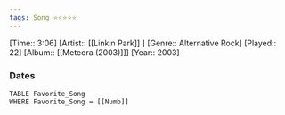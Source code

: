 ```yaml
---
tags: Song ⭐⭐⭐⭐⭐ 
---
```

[Time:: 3:06]
[Artist:: [[Linkin Park]] ]
[Genre:: Alternative Rock]
[Played:: 22]
[Album:: [[Meteora (2003)]]]
[Year:: 2003]
### Dates
````dataview
TABLE Favorite_Song
WHERE Favorite_Song = [[Numb]]
````